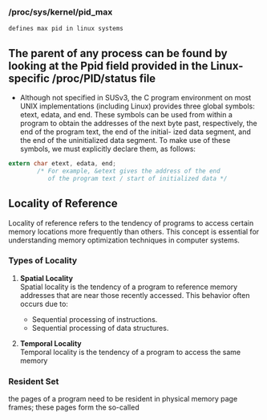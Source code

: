 ### /proc/sys/kernel/pid_max 
    defines max pid in linux systems
## The parent of any process can be found by looking at the Ppid field provided in the Linux-specific /proc/PID/status file
    
- Although not specified in SUSv3, the C program environment on most UNIX
implementations (including Linux) provides three global symbols: etext, edata, and
end. These symbols can be used from within a program to obtain the addresses of
the next byte past, respectively, the end of the program text, the end of the initial-
ized data segment, and the end of the uninitialized data segment. To make use of
these symbols, we must explicitly declare them, as follows:
``` c
extern char etext, edata, end;
        /* For example, &etext gives the address of the end
           of the program text / start of initialized data */
``` 
## Locality of Reference

Locality of reference refers to the tendency of programs to access certain memory locations more frequently than others. This concept is essential for understanding memory optimization techniques in computer systems.

### Types of Locality

1. **Spatial Locality**  
   Spatial locality is the tendency of a program to reference memory addresses that are near those recently accessed. This behavior often occurs due to:
   - Sequential processing of instructions.
   - Sequential processing of data structures.

2. **Temporal Locality**  
   Temporal locality is the tendency of a program to access the same memory
### Resident Set
the pages of a program need
to be resident in physical memory page frames; these pages form the so-called

